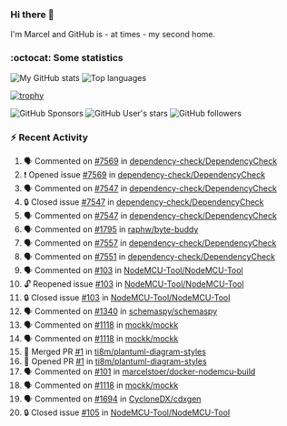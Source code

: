 ### Hi there 👋

I'm Marcel and GitHub is - at times - my second home.

<!--
**marcelstoer/marcelstoer** is a ✨ _special_ ✨ repository because its `README.md` (this file) appears on your GitHub profile.

Here are some ideas to get you started:

- 🔭 I’m currently working on ...
- 🌱 I’m currently learning ...
- 👯 I’m looking to collaborate on ...
- 🤔 I’m looking for help with ...
- 💬 Ask me about ...
- 📫 How to reach me: ...
- 😄 Pronouns: ...
- ⚡ Fun fact: ...
-->

### :octocat: Some statistics

<!-- https://github.com/anuraghazra/github-readme-stats -->

![My GitHub stats](https://github-readme-stats.vercel.app/api?username=marcelstoer&count_private=true&show_icons=true&hide_title=true)
![Top languages](https://github-readme-stats.vercel.app/api/top-langs/?username=marcelstoer&layout=compact&count_private=true&show_icons=true&hide_title=true&langs_count=10)

[![trophy](https://github-profile-trophy.vercel.app/?username=marcelstoer)](https://github.com/marcelstoer)

![GitHub Sponsors](https://img.shields.io/github/sponsors/marcelstoer?style=social)
![GitHub User's stars](https://img.shields.io/github/stars/marcelstoer?style=social)
![GitHub followers](https://img.shields.io/github/followers/marcelstoer?style=social)

### :zap: Recent Activity

<!--START_SECTION:activity-->
1. 🗣 Commented on [#7569](https://github.com/dependency-check/DependencyCheck/issues/7569#issuecomment-2774605151) in [dependency-check/DependencyCheck](https://github.com/dependency-check/DependencyCheck)
2. ❗ Opened issue [#7569](https://github.com/dependency-check/DependencyCheck/issues/7569) in [dependency-check/DependencyCheck](https://github.com/dependency-check/DependencyCheck)
3. 🗣 Commented on [#7547](https://github.com/dependency-check/DependencyCheck/issues/7547#issuecomment-2772230641) in [dependency-check/DependencyCheck](https://github.com/dependency-check/DependencyCheck)
4. 🔒 Closed issue [#7547](https://github.com/dependency-check/DependencyCheck/issues/7547) in [dependency-check/DependencyCheck](https://github.com/dependency-check/DependencyCheck)
5. 🗣 Commented on [#7547](https://github.com/dependency-check/DependencyCheck/issues/7547#issuecomment-2771748559) in [dependency-check/DependencyCheck](https://github.com/dependency-check/DependencyCheck)
6. 🗣 Commented on [#1795](https://github.com/raphw/byte-buddy/issues/1795#issuecomment-2767298885) in [raphw/byte-buddy](https://github.com/raphw/byte-buddy)
7. 🗣 Commented on [#7557](https://github.com/dependency-check/DependencyCheck/issues/7557#issuecomment-2763312549) in [dependency-check/DependencyCheck](https://github.com/dependency-check/DependencyCheck)
8. 🗣 Commented on [#7551](https://github.com/dependency-check/DependencyCheck/issues/7551#issuecomment-2763309889) in [dependency-check/DependencyCheck](https://github.com/dependency-check/DependencyCheck)
9. 🗣 Commented on [#103](https://github.com/NodeMCU-Tool/NodeMCU-Tool/issues/103#issuecomment-2763307583) in [NodeMCU-Tool/NodeMCU-Tool](https://github.com/NodeMCU-Tool/NodeMCU-Tool)
10. 🔓 Reopened issue [#103](https://github.com/NodeMCU-Tool/NodeMCU-Tool/issues/103) in [NodeMCU-Tool/NodeMCU-Tool](https://github.com/NodeMCU-Tool/NodeMCU-Tool)
11. 🔒 Closed issue [#103](https://github.com/NodeMCU-Tool/NodeMCU-Tool/issues/103) in [NodeMCU-Tool/NodeMCU-Tool](https://github.com/NodeMCU-Tool/NodeMCU-Tool)
12. 🗣 Commented on [#1340](https://github.com/schemaspy/schemaspy/issues/1340#issuecomment-2758575080) in [schemaspy/schemaspy](https://github.com/schemaspy/schemaspy)
13. 🗣 Commented on [#1118](https://github.com/mockk/mockk/issues/1118#issuecomment-2753754444) in [mockk/mockk](https://github.com/mockk/mockk)
14. 🗣 Commented on [#1118](https://github.com/mockk/mockk/issues/1118#issuecomment-2753632211) in [mockk/mockk](https://github.com/mockk/mockk)
15. 🎉 Merged PR [#1](https://github.com/ti8m/plantuml-diagram-styles/pull/1) in [ti8m/plantuml-diagram-styles](https://github.com/ti8m/plantuml-diagram-styles)
16. 💪 Opened PR [#1](https://github.com/ti8m/plantuml-diagram-styles/pull/1) in [ti8m/plantuml-diagram-styles](https://github.com/ti8m/plantuml-diagram-styles)
17. 🗣 Commented on [#101](https://github.com/marcelstoer/docker-nodemcu-build/issues/101#issuecomment-2749529457) in [marcelstoer/docker-nodemcu-build](https://github.com/marcelstoer/docker-nodemcu-build)
18. 🗣 Commented on [#1118](https://github.com/mockk/mockk/issues/1118#issuecomment-2748608719) in [mockk/mockk](https://github.com/mockk/mockk)
19. 🗣 Commented on [#1694](https://github.com/CycloneDX/cdxgen/pull/1694#issuecomment-2746419705) in [CycloneDX/cdxgen](https://github.com/CycloneDX/cdxgen)
20. 🔒 Closed issue [#105](https://github.com/NodeMCU-Tool/NodeMCU-Tool/issues/105) in [NodeMCU-Tool/NodeMCU-Tool](https://github.com/NodeMCU-Tool/NodeMCU-Tool)
<!--END_SECTION:activity-->

